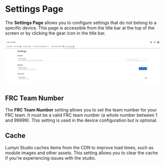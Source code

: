 # Settings Page

The **Settings Page** allows you to configure settings that do not belong to a specific device. This page is accessible from the title bar at the top of the screen or by clicking the gear icon in the title bar.

![Settings Page](settings-screen.png)

## FRC Team Number

The **FRC Team Number** setting allows you to set the team number for your FRC team. It must be a valid FRC team number (a whole number between 1 and 99999). This setting is used in the device configuration but is optional.

## Cache

Lumyn Studio caches items from the CDN to improve load times, such as module images and other assets. This setting allows you to clear the cache if you're experiencing issues with the studio.